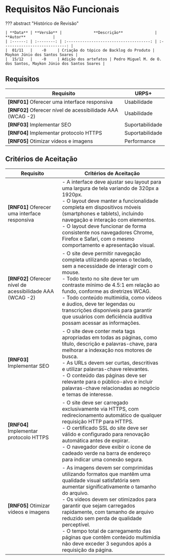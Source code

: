 # **Requisitos Não Funcionais**

??? abstract "Histórico de Revisão"

    | **Data** | **Versão** |              **Descrição**              |           **Autor**            |
    | :------: | :--------: | :-------------------------------------: | :----------------------------: |
    |  01/11   |    -0     | Criação do tópico de Backlog do Produto | Maykon Júnio dos Santos Soares |
    |  15/12   |    -0     | Adição dos artefatos | Pedro Miguel M. de O. dos Santos, Maykon Júnio dos Santos Soares |

## **Requisitos**

| **Requisito**                                              | **URPS+**       |
| ---------------------------------------------------------- | --------------- |
| **[RNF01]** Oferecer uma interface responsiva              | Usabilidade     |
| **[RNF02]** Oferecer nível de acessibilidade AAA (WCAG -2) | Usabilidade     |
| **[RNF03]** Implementar SEO                                | Suportabilidade |
| **[RNF04]** Implementar protocolo HTTPS                    | Suportabilidade |
| **[RNF05]** Otimizar vídeos e imagens                      | Performance     |

## **Critérios de Aceitação**

| **Requisito**                                              | **Critérios de Aceitação**                                                                                                                                                                                                                                                                                                                                                                                                                                   |
| ---------------------------------------------------------- | ------------------------------------------------------------------------------------------------------------------------------------------------------------------------------------------------------------------------------------------------------------------------------------------------------------------------------------------------------------------------------------------------------------------------------------------------------------ |
| **[RNF01]** Oferecer uma interface responsiva              | - A interface deve ajustar seu layout para uma largura de tela variando de 320px a 1920px. <br> - O layout deve manter a funcionalidade completa em dispositivos móveis (smartphones e tablets), incluindo navegação e interação com elementos. <br> - O layout deve funcionar de forma consistente nos navegadores Chrome, Firefox e Safari, com o mesmo comportamento e apresentação visual.                                                               |
| **[RNF02]** Oferecer nível de acessibilidade AAA (WCAG -2) | - O site deve permitir navegação completa utilizando apenas o teclado, sem a necessidade de interagir com o mouse. <br> - Todo texto no site deve ter um contraste mínimo de 4.5:1 em relação ao fundo, conforme as diretrizes WCAG. <br> - Todo conteúdo multimídia, como vídeos e áudios, deve ter legendas ou transcrições disponíveis para garantir que usuários com deficiência auditiva possam acessar as informações.                                 |
| **[RNF03]** Implementar SEO                                | - O site deve conter meta tags apropriadas em todas as páginas, como título, descrição e palavras-chave, para melhorar a indexação nos motores de busca. <br> - As URLs devem ser curtas, descritivas e utilizar palavras-chave relevantes. <br> - O conteúdo das páginas deve ser relevante para o público-alvo e incluir palavras-chave relacionadas ao negócio e temas de interesse.                                                                      |
| **[RNF04]** Implementar protocolo HTTPS                    | - O site deve ser carregado exclusivamente via HTTPS, com redirecionamento automático de qualquer requisição HTTP para HTTPS. <br> - O certificado SSL do site deve ser válido e configurado para renovação automática antes de expirar. <br> - O navegador deve exibir o ícone de cadeado verde na barra de endereço para indicar uma conexão segura.                                                                                                       |
| **[RNF05]** Otimizar vídeos e imagens                      | - As imagens devem ser comprimidas utilizando formatos que mantêm uma qualidade visual satisfatória sem aumentar significativamente o tamanho do arquivo. <br> - Os vídeos devem ser otimizados para garantir que sejam carregados rapidamente, com tamanho de arquivo reduzido sem perda de qualidade perceptível. <br> - O tempo total de carregamento das páginas que contêm conteúdo multimídia não deve exceder 3 segundos após a requisição da página. |
